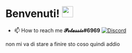 
# Benvenuti! <img src="https://raw.githubusercontent.com/MartinHeinz/MartinHeinz/master/wave.gif" width="30px">


- 📫 How to reach me **𝓟𝓸𝓽𝓪𝓼𝓼𝓲𝓸#6969** [![Discord](https://img.shields.io/discord/391020510269669376.svg)](https://discord.gg/ydcC73d) 




non mi va di stare a finire sto coso quindi addio 
